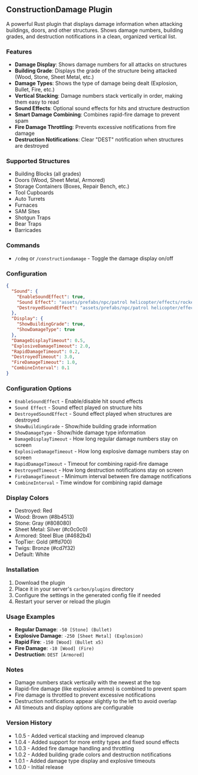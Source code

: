 ## ConstructionDamage Plugin

A powerful Rust plugin that displays damage information when attacking buildings, doors, and other structures. Shows damage numbers, building grades, and destruction notifications in a clean, organized vertical list.

### Features

* **Damage Display**: Shows damage numbers for all attacks on structures
* **Building Grade**: Displays the grade of the structure being attacked (Wood, Stone, Sheet Metal, etc.)
* **Damage Types**: Shows the type of damage being dealt (Explosion, Bullet, Fire, etc.)
* **Vertical Stacking**: Damage numbers stack vertically in order, making them easy to read
* **Sound Effects**: Optional sound effects for hits and structure destruction
* **Smart Damage Combining**: Combines rapid-fire damage to prevent spam
* **Fire Damage Throttling**: Prevents excessive notifications from fire damage
* **Destruction Notifications**: Clear "DEST" notification when structures are destroyed

### Supported Structures

* Building Blocks (all grades)
* Doors (Wood, Sheet Metal, Armored)
* Storage Containers (Boxes, Repair Bench, etc.)
* Tool Cupboards
* Auto Turrets
* Furnaces
* SAM Sites
* Shotgun Traps
* Bear Traps
* Barricades

### Commands

* `/cdmg` or `/constructiondamage` - Toggle the damage display on/off

### Configuration

```json
{
  "Sound": {
    "EnableSoundEffect": true,
    "Sound Effect": "assets/prefabs/npc/patrol helicopter/effects/rocket_fire.prefab",
    "DestroyedSoundEffect": "assets/prefabs/npc/patrol helicopter/effects/rocket_explosion.prefab"
  },
  "Display": {
    "ShowBuildingGrade": true,
    "ShowDamageType": true
  },
  "DamageDisplayTimeout": 0.5,
  "ExplosiveDamageTimeout": 2.0,
  "RapidDamageTimeout": 0.2,
  "DestroyedTimeout": 3.0,
  "FireDamageTimeout": 1.0,
  "CombineInterval": 0.1
}
```

### Configuration Options

* `EnableSoundEffect` - Enable/disable hit sound effects
* `Sound Effect` - Sound effect played on structure hits
* `DestroyedSoundEffect` - Sound effect played when structures are destroyed
* `ShowBuildingGrade` - Show/hide building grade information
* `ShowDamageType` - Show/hide damage type information
* `DamageDisplayTimeout` - How long regular damage numbers stay on screen
* `ExplosiveDamageTimeout` - How long explosive damage numbers stay on screen
* `RapidDamageTimeout` - Timeout for combining rapid-fire damage
* `DestroyedTimeout` - How long destruction notifications stay on screen
* `FireDamageTimeout` - Minimum interval between fire damage notifications
* `CombineInterval` - Time window for combining rapid damage

### Display Colors

* Destroyed: Red
* Wood: Brown (#8b4513)
* Stone: Gray (#808080)
* Sheet Metal: Silver (#c0c0c0)
* Armored: Steel Blue (#4682b4)
* TopTier: Gold (#ffd700)
* Twigs: Bronze (#cd7f32)
* Default: White

### Installation

1. Download the plugin
2. Place it in your server's `carbon/plugins` directory
3. Configure the settings in the generated config file if needed
4. Restart your server or reload the plugin

### Usage Examples

* **Regular Damage**: `-50 [Stone] (Bullet)`
* **Explosive Damage**: `-250 [Sheet Metal] (Explosion)`
* **Rapid Fire**: `-150 [Wood] (Bullet x5)`
* **Fire Damage**: `-10 [Wood] (Fire)`
* **Destruction**: `DEST [Armored]`

### Notes

* Damage numbers stack vertically with the newest at the top
* Rapid-fire damage (like explosive ammo) is combined to prevent spam
* Fire damage is throttled to prevent excessive notifications
* Destruction notifications appear slightly to the left to avoid overlap
* All timeouts and display options are configurable



### Version History

* 1.0.5 - Added vertical stacking and improved cleanup
* 1.0.4 - Added support for more entity types and fixed sound effects
* 1.0.3 - Added fire damage handling and throttling
* 1.0.2 - Added building grade colors and destruction notifications
* 1.0.1 - Added damage type display and explosive timeouts
* 1.0.0 - Initial release
